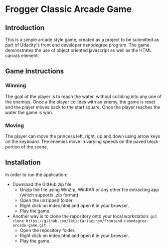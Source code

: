 # Frogger Classic Arcade Game

## Introduction
This is a simple arcade style game, created as a project to be submitted as part of Udacity's front end developer nanodegree program.
The game demonstrates the use of object oriented javascript as well as the HTML canvas element.

## Game Instructions
### Winning
The goal of the player is to reach the water, without colliding into any one of the enemies. Once a the player collides with an enemy, the game is reset and the player moves back to the start square. Once the player reaches the water the game is won.
### Moving 
The player can move the princess left, right, up and down using arrow keys on the keyboard.
The enemies move in varying speeds on the paved block portion of the scene.

## Installation
In order to run the application:

- Download the GitHub zip file 
   - Unzip the file using WinZip, WinRAR or any other file extracting app (which supports .zip format).
   - Open the unzipped folder.
   - Right click on index.html and open it in your browser.
   - Play the game.
- Another way is to clone the repository onto your local workstation:
   `git clone https://github.com/leticiaribeirom/frontend-nanodegree-arcade-game.git`
   - Open the repository folder.
   - Right click on index.html and open it in your browser.
   - Play the game.